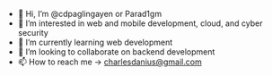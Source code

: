 - 👋 Hi, I’m @cdpaglingayen or Parad1gm
- 👀 I’m interested in web and mobile development, cloud, and cyber security
- 🌱 I’m currently learning web development
- 💞️ I’m looking to collaborate on backend development
- 📫 How to reach me -> charlesdanius@gmail.com


